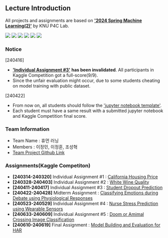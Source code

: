 ## Lecture Introduction
All projects and assignments are based on <a href="https://knu-p4c-lab.github.io/lectures/bb2bca2d-537e-5332-82b1-cf8f07ca885b/" target="_blank">**'2024 Spring Machine Learning(2)'**</a> by KNU P4C Lab.

<img src="https://img.shields.io/badge/Python-3776AB?style=for-the-badge&logo=Python&logoColor=white"> <img src="https://img.shields.io/badge/Jupyter-F37626?style=for-the-badge&logo=Jupyter&logoColor=white"> <img src="https://img.shields.io/badge/Kaggle-20BEFF?style=for-the-badge&logo=Kaggle&logoColor=white"> <img src="https://img.shields.io/badge/ScikitLearn-F7931E?style=for-the-badge&logo=ScikitLearn&logoColor=white"> <img src="https://img.shields.io/badge/Tensorflow-FF6F00?style=for-the-badge&logo=Tensorflow&logoColor=white"> <img src="https://img.shields.io/badge/Keras-D00000?style=for-the-badge&logo=Keras&logoColor=white"> 

### Notice
[240416]
- <a href="https://knu-p4c-lab.https://www.kaggle.com/competitions/2024-knu-ml-ind-asmt3" target="_blank">**'Individual Assignment #3'**</a> **has been invalidated**. All participants in Kaggle Competition got a full-score(9/9).
- Since the unfair evaluation might occur, due to some students cheating on model training with public dataset.

[240422]
- From now on, all students should follow the <a href="https://colab.research.google.com/drive/1BWC3u2pijI48jpgaoxy4vkn3f5i6U_v8?usp=sharing" target="_blank">'jupyter notebook template'</a>. 
- Each student must have a same result with a submitted jupyter notebook and Kaggle Competition final score.

### Team Information
- Team Name : 휴먼 러닝
- Members : 이정민, 이정훈, 조성혁
- <a href="https://github.com/users/liebenholz/projects/2" target="_blank">Team Project Github Link</a>

### Assignments(Kaggle Competiton)
- **[240314-240320]**  Individual Assignment #1 : <a href="https://www.kaggle.com/competitions/2024-knu-ml-ind-asmt1" target="_blank">California Housing Price</a>
- **[240328-240403]**  Individual Assignment #2 : <a href="https://www.kaggle.com/competitions/2024-knu-ml-ind-asmt2" target="_blank">White Wine Quality</a>
- **[240411-240417]**  Individual Assignment #3 : <a href="https://www.kaggle.com/competitions/2024-knu-ml-ind-asmt3" target="_blank">Student Dropout Prediction</a>
- **[240422-240428]**  Midterm Assignment : <a href="https://www.kaggle.com/competitions/2024-knu-ml-ind-midterm" target="_blank">Classifying Emotions during Debate using Physiological Responses</a>
- **[240523-240529]**  Individual Assignment #4 : <a href="https://www.kaggle.com/competitions/2024-knu-ml-ind-asmt4" target="_blank">Nurse Stress Prediction using Wearable Sensors</a>
- **[240633-240609]**  Individual Assignment #5 : <a href="https://www.kaggle.com/competitions/2024-knu-ml-ind-asmt5" target="_blank">Doom or Amimal Crossing Image Classification</a>
- **[240610-240619]**  Final Assignment : <a href="https://www.kaggle.com/competitions/2024-knu-ml-team-asmt" target="_blank">Model Building and Evaluation for HAR</a>

